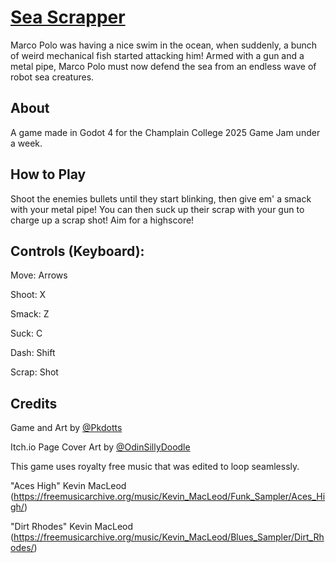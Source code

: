 # [Sea Scrapper](https://pkdotts.itch.io/sea-scrapper)
Marco Polo was having a nice swim in the ocean, when suddenly, a bunch of weird mechanical fish started attacking him! Armed with a gun and a metal pipe, Marco Polo must now defend the sea from an endless wave of robot sea creatures. 

## About
A game made in Godot 4 for the Champlain College 2025 Game Jam under a week.

## How to Play

Shoot the enemies bullets until they start blinking, then give em' a smack with your metal pipe! You can then suck up their scrap with your gun to charge up a scrap shot! Aim for a highscore!

## Controls (Keyboard):

Move: Arrows

Shoot: X 

Smack: Z

Suck: C

Dash: Shift

Scrap: Shot

## Credits

Game and Art by [@Pkdotts](https://x.com/Pkdotts)

Itch.io Page Cover Art by [@OdinSillyDoodle](https://x.com/OdinSillyDoodle)


This game uses royalty free music that was edited to loop seamlessly.

"Aces High" Kevin MacLeod
(https://freemusicarchive.org/music/Kevin_MacLeod/Funk_Sampler/Aces_High/)

"Dirt Rhodes" Kevin MacLeod
(https://freemusicarchive.org/music/Kevin_MacLeod/Blues_Sampler/Dirt_Rhodes/)


